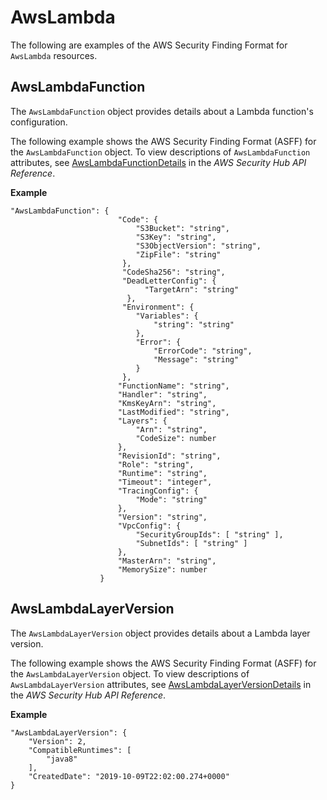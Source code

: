 # AwsLambda<a name="asff-resourcedetails-awslambda"></a>

The following are examples of the AWS Security Finding Format for `AwsLambda` resources\.

## AwsLambdaFunction<a name="asff-resourcedetails-awslambdafunction"></a>

The `AwsLambdaFunction` object provides details about a Lambda function's configuration\.

The following example shows the AWS Security Finding Format \(ASFF\) for the `AwsLambdaFunction` object\. To view descriptions of `AwsLambdaFunction` attributes, see [AwsLambdaFunctionDetails](https://docs.aws.amazon.com/securityhub/1.0/APIReference/API_AwsLambdaFunctionDetails.html) in the *AWS Security Hub API Reference*\.

**Example**

```
"AwsLambdaFunction": {
                        "Code": {
                            "S3Bucket": "string",
                            "S3Key": "string",
                            "S3ObjectVersion": "string",
                            "ZipFile": "string"
                         },
                         "CodeSha256": "string",
                         "DeadLetterConfig": {
                              "TargetArn": "string"
                          },
                         "Environment": {
                            "Variables": {
                                "string": "string"
                            },
                            "Error": {
                                "ErrorCode": "string",
                                "Message": "string"
                            }
                         },
                        "FunctionName": "string",
                        "Handler": "string",
                        "KmsKeyArn": "string",
                        "LastModified": "string",
                        "Layers": {
                            "Arn": "string",
                            "CodeSize": number
                        },
                        "RevisionId": "string",
                        "Role": "string",
                        "Runtime": "string",
                        "Timeout": "integer",
                        "TracingConfig": {
                            "Mode": "string"
                        },
                        "Version": "string",
                        "VpcConfig": {
                            "SecurityGroupIds": [ "string" ],
                            "SubnetIds": [ "string" ]
                        },
                        "MasterArn": "string",
                        "MemorySize": number
                    }
```

## AwsLambdaLayerVersion<a name="asff-resourcedetails-awslambdalayerversion"></a>

The `AwsLambdaLayerVersion` object provides details about a Lambda layer version\.

The following example shows the AWS Security Finding Format \(ASFF\) for the `AwsLambdaLayerVersion` object\. To view descriptions of `AwsLambdaLayerVersion` attributes, see [AwsLambdaLayerVersionDetails](https://docs.aws.amazon.com/securityhub/1.0/APIReference/API_AwsLambdaLayerVersionDetails.html) in the *AWS Security Hub API Reference*\.

**Example**

```
"AwsLambdaLayerVersion": {
    "Version": 2,
    "CompatibleRuntimes": [
        "java8"
    ],
    "CreatedDate": "2019-10-09T22:02:00.274+0000"
}
```